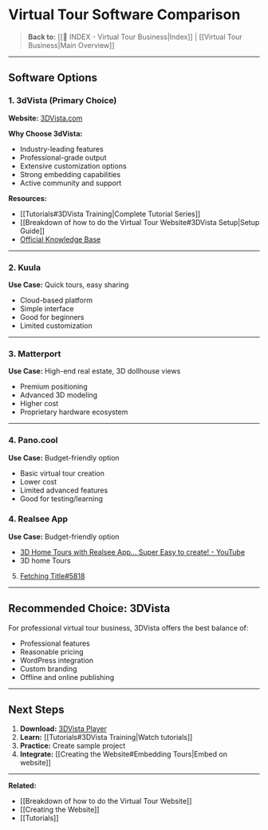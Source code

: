 # Virtual Tour Software Comparison

> **Back to:** [[📍 INDEX - Virtual Tour Business|Index]] | [[Virtual Tour Business|Main Overview]]

---

## Software Options

### 1. **3dVista** (Primary Choice)
**Website:** [3DVista.com](https://www.3dvista.com/en/)

**Why Choose 3dVista:**
- Industry-leading features
- Professional-grade output
- Extensive customization options
- Strong embedding capabilities
- Active community and support

**Resources:**
- [[Tutorials#3DVista Training|Complete Tutorial Series]]
- [[Breakdown of how to do the Virtual Tour Website#3DVista Setup|Setup Guide]]
- [Official Knowledge Base](https://www.3dvista.com/en/kb/)

---

### 2. **Kuula**
**Use Case:** Quick tours, easy sharing
- Cloud-based platform
- Simple interface
- Good for beginners
- Limited customization

---

### 3. **Matterport**
**Use Case:** High-end real estate, 3D dollhouse views
- Premium positioning
- Advanced 3D modeling
- Higher cost
- Proprietary hardware ecosystem

---

### 4. **Pano.cool**
**Use Case:** Budget-friendly option
- Basic virtual tour creation
- Lower cost
- Limited advanced features
- Good for testing/learning
### 4. **Realsee App**
**Use Case:** Budget-friendly option
- [3D Home Tours with Realsee App... Super Easy to create! - YouTube](https://www.youtube.com/watch?v=Nwl1yFjFD7c)
- 3D home Tours

5. [Fetching Title#5818](https://gothru.co/)

---

## Recommended Choice: 3DVista

For professional virtual tour business, 3DVista offers the best balance of:
- Professional features
- Reasonable pricing
- WordPress integration
- Custom branding
- Offline and online publishing

---

## Next Steps

1. **Download:** [3DVista Player](https://www.3dvista.com/en/)
2. **Learn:** [[Tutorials#3DVista Training|Watch tutorials]]
3. **Practice:** Create sample project
4. **Integrate:** [[Creating the Website#Embedding Tours|Embed on website]]

---

**Related:**
- [[Breakdown of how to do the Virtual Tour Website]]
- [[Creating the Website]]
- [[Tutorials]]